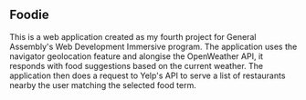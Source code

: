 ## Foodie

This is a web application created as my fourth project for General Assembly's Web Development Immersive program. The application uses the navigator geolocation feature and alongise the OpenWeather API, it responds with food suggestions based on the current weather. The application then does a request to Yelp's API to serve a list of restaurants nearby the user matching the selected food term.
